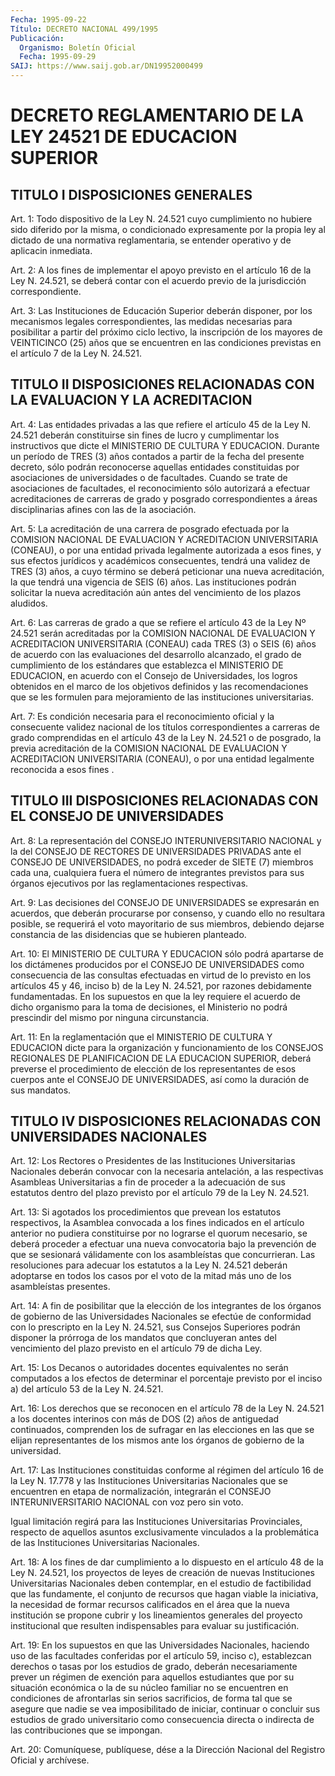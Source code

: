 ```yaml
---
Fecha: 1995-09-22
Título: DECRETO NACIONAL 499/1995
Publicación:
  Organismo: Boletín Oficial
  Fecha: 1995-09-29
SAIJ: https://www.saij.gob.ar/DN19952000499
---
```

# DECRETO REGLAMENTARIO DE LA LEY 24521 DE EDUCACION SUPERIOR

## TITULO I DISPOSICIONES GENERALES

<a id="1"></a>
Art. 1:  Todo dispositivo de la Ley N. 24.521 cuyo cumplimiento no hubiere sido  diferido por la misma, o condicionado expresamente por la propia ley  al  dictado  de  una normativa reglamentaria, se entender  operativo y de aplicacin inmediata.

<a id="2"></a>
Art.  2:  A  los fines de implementar el  apoyo  previsto  en  el artículo 16 de la  Ley  N.  24.521,  se deberá contar con el acuerdo previo de la jurisdicción correspondiente.

<a id="3"></a>
Art. 3: Las Instituciones de Educación  Superior deberán disponer, por los mecanismos legales correspondientes, las medidas necesarias para posibilitar a partir del próximo ciclo lectivo, la inscripción de los mayores de VEINTICINCO (25) años que  se  encuentren  en las condiciones  previstas  en  el  artículo  7  de  la  Ley  N.  24.521.

## TITULO II DISPOSICIONES RELACIONADAS CON LA EVALUACION Y LA ACREDITACION

<a id="4"></a>
Art. 4:  Las entidades privadas a las que refiere el artículo 45 de la  Ley  N.  24.521  deberán  constituirse  sin  fines  de  lucro  y cumplimentar los instructivos que dicte el MINISTERIO DE CULTURA  Y EDUCACION. Durante un período de TRES (3) años contados a partir de la  fecha  del  presente  decreto, sólo podrán reconocerse aquellas entidades  constituidas por  asociaciones  de  universidades  o  de facultades.  Cuando  se  trate  de  asociaciones  de facultades, el reconocimiento  sólo  autorizará  a  efectuar  acreditaciones    de carreras de grado y posgrado correspondientes a áreas disciplinarias afines con las de la asociación.

<a id="5"></a>
Art.  5:  La acreditación de una carrera de posgrado efectuada por la COMISION  NACIONAL  DE  EVALUACION  Y ACREDITACION UNIVERSITARIA (CONEAU), o por una entidad privada legalmente  autorizada  a  esos fines,  y  sus  efectos jurídicos y académicos consecuentes, tendrá una validez de TRES  (3)  años, a cuyo término se deberá peticionar una nueva acreditación, la  que  tendrá  una  vigencia  de SEIS (6) años. Las instituciones podrán solicitar la nueva acreditación  aún antes del vencimiento de los plazos aludidos.

<a id="6"></a>
Art.  6:  Las carreras de grado a que se refiere el artículo 43 de la  Ley Nº 24.521 serán acreditadas por la COMISION NACIONAL DE EVALUACION Y ACREDITACION UNIVERSITARIA (CONEAU) cada TRES (3) o SEIS (6) años de acuerdo con las evaluaciones del desarrollo alcanzado, el grado de cumplimiento de los estándares que establezca el MINISTERIO DE EDUCACION, en acuerdo con el Consejo de Universidades, los logros obtenidos en el marco de los objetivos definidos y las recomendaciones que se les formulen para mejoramiento de las instituciones universitarias.

<a id="7"></a>
Art. 7: Es condición necesaria para el reconocimiento oficial y la consecuente  validez  nacional  de  los  títulos correspondientes a carreras de grado comprendidas en el artículo 43 de la Ley N. 24.521 o de posgrado, la previa acreditación de la  COMISION  NACIONAL  DE EVALUACION Y ACREDITACION UNIVERSITARIA (CONEAU), o por una entidad legalmente reconocida a esos fines .

## TITULO III DISPOSICIONES RELACIONADAS CON EL CONSEJO DE UNIVERSIDADES

<a id="8"></a>
Art. 8: La representación del CONSEJO  INTERUNIVERSITARIO NACIONAL y  la  del CONSEJO DE RECTORES DE UNIVERSIDADES  PRIVADAS  ante  el CONSEJO  DE  UNIVERSIDADES,  no podrá  exceder de SIETE (7) miembros cada una, cualquiera fuera el  número de integrantes previstos para sus  órganos  ejecutivos  por  las  reglamentaciones    respectivas.

<a id="9"></a>
Art.  9: Las decisiones del CONSEJO DE UNIVERSIDADES se expresarán en acuerdos,  que deberán procurarse por consenso, y cuando ello no resultara  posible,   se  requerirá   el  voto  mayoritario  de  sus miembros, debiendo dejarse  constancia  de  las  disidencias que se hubieren planteado.

<a id="10"></a>
Art.  10:  El  MINISTERIO  DE  CULTURA  Y  EDUCACION sólo  podrá apartarse de los dictámenes producidos por el CONSEJO DE UNIVERSIDADES  como  consecuencia  de las consultas  efectuadas  en virtud de lo previsto en los artículos 45 y 46, inciso b) de la Ley N. 24.521, por razones debidamente fundamentadas.  En  los supuestos en que la ley requiere el acuerdo de dicho organismo para  la  toma de  decisiones,  el  Ministerio  no  podrá  prescindir del mismo por ninguna circunstancia.

<a id="11"></a>
Art.  11: En la reglamentación que el  MINISTERIO  DE  CULTURA  Y EDUCACION  dicte  para  la  organización  y  funcionamiento  de los CONSEJOS  REGIONALES  DE  PLANIFICACION  DE  LA EDUCACION SUPERIOR, deberá  preverse el procedimiento de elección de  los representantes de  esos  cuerpos  ante el CONSEJO DE UNIVERSIDADES,  así  como  la duración de sus mandatos.

## TITULO IV DISPOSICIONES RELACIONADAS CON UNIVERSIDADES NACIONALES

<a id="12"></a>
Art.  12:  Los  Rectores  o  Presidentes  de  las  Instituciones Universitarias  Nacionales    deberán  convocar  con  la  necesaria antelación, a las respectivas Asambleas  Universitarias  a  fin  de proceder a la adecuación de sus estatutos dentro del plazo previsto por el artículo 79 de la Ley N. 24.521.

<a id="13"></a>
Art. 13: Si agotados los procedimientos que prevean los estatutos respectivos,  la  Asamblea  convocada  a  los fines indicados en el artículo anterior no pudiera constituirse por no lograrse el quorum necesario,  se  deberá  proceder a efectuar una  nueva  convocatoria bajo  la  prevención  de  que  se  sesionará  válidamente  con  los asambleístas  que  concurrieran.  Las resoluciones para adecuar los estatutos a la Ley N. 24.521 deberán  adoptarse  en  todos los casos por  el  voto  de  la  mitad  más uno de los asambleístas presentes.

<a id="14"></a>
Art. 14: A fin de posibilitar  que la elección de los integrantes de  los  órganos  de gobierno de las  Universidades  Nacionales  se efectúe de conformidad  con  lo  prescripto en la Ley N. 24.521, sus Consejos Superiores podrán disponer la prórroga de los mandatos que concluyeran antes del vencimiento del plazo previsto en el artículo 79 de dicha Ley.

<a id="15"></a>
Art. 15: Los Decanos o autoridades docentes equivalentes no serán computados a los efectos de determinar  el  porcentaje previsto por el inciso a) del artículo 53 de la Ley N. 24.521.

<a id="16"></a>
Art. 16: Los derechos que se reconocen en el  artículo  78 de la Ley  N.  24.521  a los docentes interinos con más de DOS (2) años de antiguedad continuados,  comprenden los de sufragar en las elecciones en las que se elijan representantes  de  los mismos ante los órganos de gobierno de la universidad.

<a id="17"></a>
Art. 17:  Las Instituciones constituidas conforme al régimen del artículo  16  de la Ley N. 17.778 y las Instituciones Universitarias Nacionales que se encuentren en etapa de normalización, integrarán el CONSEJO INTERUNIVERSITARIO  NACIONAL  con  voz  pero  sin voto.

Igual  limitación  regirá  para  las  Instituciones  Universitarias Provinciales,    respecto    de   aquellos  asuntos  exclusivamente vinculados  a la problemática de las  Instituciones  Universitarias Nacionales.

<a id="18"></a>
Art. 18: A  los  fines  de  dar cumplimiento a lo dispuesto en el artículo 48 de la Ley N. 24.521,  los proyectos de leyes de creación de nuevas Instituciones Universitarias Nacionales deben contemplar, en el estudio de factibilidad que  las  fundamente,  el conjunto de recursos  que  hagan viable la iniciativa, la necesidad  de  formar recursos calificados en el área que la nueva institución se propone cubrir y los lineamientos  generales del proyecto institucional que resulten   indispensables  para  evaluar  su  justificación.

<a id="19"></a>
Art. 19:  En los supuestos  en  que  las Universidades Nacionales, haciendo  uso  de las facultades conferidas  por  el  artículo  59, inciso c), establezcan  derechos o tasas por los estudios de grado, deberán necesariamente prever  un régimen de exención para aquellos estudiantes  que por su situación  económica  o  la  de  su  núcleo familiar no se  encuentren en condiciones de afrontarlas sin serios sacrificios,  de  forma  tal  que  se  asegure  que  nadie  se  vea imposibilitado de iniciar,  continuar  o  concluir sus estudios de grado  universitario como consecuencia directa o indirecta  de las contribuciones que se impongan.

<a id="20"></a>
Art. 20:  Comuníquese,  publíquese,  dése a la Dirección Nacional del Registro Oficial y archívese.